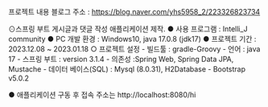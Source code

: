 프로젝트 내용
블로그 주소 : https://blog.naver.com/yhs5958_2/223326823734

⊙스프링 부트 게시글과 댓글 작성 애플리케이션 제작.
  ● 사용 프로그램 : Intelli_J community 
  ● PC 개발 환경 : Windows10, java 17.0.8 (jdk17) 
  ● 프로젝트 기간 : 2023.12.08 ~ 2023.01.18 
    ○ 프로젝트 설정
     - 빌드툴 : gradle-Groovy
     - 언어 : java 17
     - 스프링 부트 : version 3.1.4
     - 의존성 :Spring Web, Spring Data JPA, Mustache
     - 데이터 베이스(SQL) : Mysql (8.0.31), H2Database 
     - Bootstrap v5.0.2

  ● 애플리케이션 구동 후 접속 주소는 http://localhost:8080/hi
